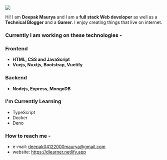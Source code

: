 ![](https://avatars.githubusercontent.com/u/71115138?v=4)

Hi! I am **Deepak Maurya** and I am a **full stack Web developer** as well as a **Technical Blogger** and a **Gamer**. I enjoy creating things that live on internet.

### Currently I am working on these technologies -
### Frontend
- **HTML, CSS and JavaScript**
- **Vuejs, Nuxtjs, Bootstrap, Vuetify**

### Backend
- **Nodejs, Express, MongoDB**

### I'm Currently Learning

- TypeScript
- Docker
- Deno


### How to reach me -

- e-mail: deepak04122000maurya@gmail.com 
- website: https://dlearner.netlify.app
